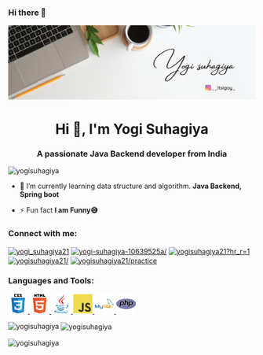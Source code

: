 ### Hi there 👋

<!--
**yogisuhagiya/yogisuhagiya** is a ✨ _special_ ✨ repository because its `README.md` (this file) appears on your GitHub profile.

Here are some ideas to get you started:

- 🔭 I’m currently working on ...
- 🌱 I’m currently learning ...
- 👯 I’m looking to collaborate on ...
- 🤔 I’m looking for help with ...
- 💬 Ask me about ...
- 📫 How to reach me: ...
- 😄 Pronouns: ...
- ⚡ Fun fact: ...
-->
![logo](https://github.com/yogisuhagiya/yogisuhagiya/blob/main/yogi_banner.png)

<h1 align="center">Hi 👋, I'm Yogi Suhagiya</h1>
<h3 align="center">A passionate Java Backend developer from India</h3>

<img align="right" all="coding" width="400" scr="https://physicsgurukul.com/wp-content/uploads/2019/02/character-1.gif">

<p align="left"> <img src="https://komarev.com/ghpvc/?username=yogisuhagiya&label=Profile%20views&color=0e75b6&style=flat" alt="yogisuhagiya" /> </p>

- 🌱 I’m currently learning data structure and algorithm. **Java Backend, Spring boot**

- ⚡ Fun fact **I am Funny😅**

<h3 align="left">Connect with me:</h3>
<p align="left">
<a href="https://twitter.com/yogi_suhagiya21" target="blank"><img align="center" src="https://raw.githubusercontent.com/rahuldkjain/github-profile-readme-generator/master/src/images/icons/Social/twitter.svg" alt="yogi_suhagiya21" height="30" width="40" /></a>
<a href="https://linkedin.com/in/yogi-suhagiya-10639525a/" target="blank"><img align="center" src="https://raw.githubusercontent.com/rahuldkjain/github-profile-readme-generator/master/src/images/icons/Social/linked-in-alt.svg" alt="yogi-suhagiya-10639525a/" height="30" width="40" /></a>
<a href="https://www.hackerrank.com/yogisuhagiya21?hr_r=1" target="blank"><img align="center" src="https://raw.githubusercontent.com/rahuldkjain/github-profile-readme-generator/master/src/images/icons/Social/hackerrank.svg" alt="yogisuhagiya21?hr_r=1" height="30" width="40" /></a>
<a href="https://www.leetcode.com/yogisuhagiya21/" target="blank"><img align="center" src="https://raw.githubusercontent.com/rahuldkjain/github-profile-readme-generator/master/src/images/icons/Social/leet-code.svg" alt="yogisuhagiya21/" height="30" width="40" /></a>
<a href="https://auth.geeksforgeeks.org/user/yogisuhagiya21/practice" target="blank"><img align="center" src="https://raw.githubusercontent.com/rahuldkjain/github-profile-readme-generator/master/src/images/icons/Social/geeks-for-geeks.svg" alt="yogisuhagiya21/practice" height="30" width="40" /></a>
</p>

<h3 align="left">Languages and Tools:</h3>
<p align="left"> <a href="https://www.w3schools.com/css/" target="_blank" rel="noreferrer"> <img src="https://raw.githubusercontent.com/devicons/devicon/master/icons/css3/css3-original-wordmark.svg" alt="css3" width="40" height="40"/> </a> <a href="https://www.w3.org/html/" target="_blank" rel="noreferrer"> <img src="https://raw.githubusercontent.com/devicons/devicon/master/icons/html5/html5-original-wordmark.svg" alt="html5" width="40" height="40"/> </a> <a href="https://www.java.com" target="_blank" rel="noreferrer"> <img src="https://raw.githubusercontent.com/devicons/devicon/master/icons/java/java-original.svg" alt="java" width="40" height="40"/> </a> <a href="https://developer.mozilla.org/en-US/docs/Web/JavaScript" target="_blank" rel="noreferrer"> <img src="https://raw.githubusercontent.com/devicons/devicon/master/icons/javascript/javascript-original.svg" alt="javascript" width="40" height="40"/> </a> <a href="https://www.mysql.com/" target="_blank" rel="noreferrer"> <img src="https://raw.githubusercontent.com/devicons/devicon/master/icons/mysql/mysql-original-wordmark.svg" alt="mysql" width="40" height="40"/> </a> <a href="https://www.php.net" target="_blank" rel="noreferrer"> <img src="https://raw.githubusercontent.com/devicons/devicon/master/icons/php/php-original.svg" alt="php" width="40" height="40"/> </a> </p>

<p><img align="left" src="https://github-readme-stats.vercel.app/api/top-langs?username=yogisuhagiya&show_icons=true&locale=en&layout=compact" alt="yogisuhagiya" /></p>

<p>&nbsp;<img align="center" src="https://github-readme-stats.vercel.app/api?username=yogisuhagiya&show_icons=true&locale=en" alt="yogisuhagiya" /></p>

<p><img align="center" src="https://github-readme-streak-stats.herokuapp.com/?user=yogisuhagiya&" alt="yogisuhagiya" /></p>
